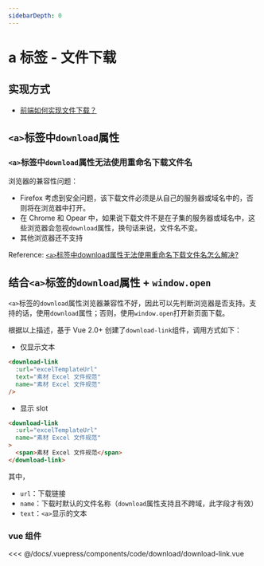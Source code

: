 ```yaml
---
sidebarDepth: 0
---
```


# a 标签 - 文件下载

## 实现方式

- [前端如何实现文件下载？](https://yugasun.com/post/optimize-download-files-in-frontend.html)

## `<a>`标签中`download`属性

### `<a>`标签中`download`属性无法使用重命名下载文件名

浏览器的兼容性问题：

- Firefox 考虑到安全问题，该下载文件必须是从自己的服务器或域名中的，否则将在浏览器中打开。
- 在 Chrome 和 Opear 中，如果说下载文件不是在子集的服务器或域名中，这些浏览器会忽视`download`属性，换句话来说，文件名不变。
- 其他浏览器还不支持

Reference: [`<a>`标签中download属性无法使用重命名下载文件名怎么解决?](https://www.zhihu.com/question/51032333)

## 结合`<a>`标签的`download`属性 + `window.open`

`<a>`标签的`download`属性浏览器兼容性不好，因此可以先判断浏览器是否支持。支持的话，使用`download`属性；否则，使用`window.open`打开新页面下载。

根据以上描述，基于 Vue 2.0+ 创建了`download-link`组件，调用方式如下：

- 仅显示文本

```html
<download-link
  :url="excelTemplateUrl"
  text="素材 Excel 文件规范"
  name="素材 Excel 文件规范"
/>
```

- 显示 slot

```html
<download-link
  :url="excelTemplateUrl"
  name="素材 Excel 文件规范"
>
  <span>素材 Excel 文件规范</span>
</download-link>
```

其中，

- `url`：下载链接
- `name`：下载时默认的文件名称（`download`属性支持且不跨域，此字段才有效）
- `text`：`<a>`显示的文本

### vue 组件

<<< @/docs/.vuepress/components/code/download/download-link.vue
